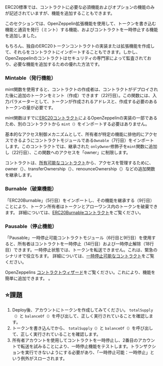 ERC20標準では、コントラクトに必要な必須機能およびオプションの機能のみが記述されていますが、機能を追加することもできます。

このセクションでは、OpenZeppelin拡張機能を使用して、トークンを書き込む機能と通貨を発行（ミント）する機能、およびコントラクトを一時停止する機能を追加しました。

もちろん、独自のERC20トークンコントラクトの実装または拡張機能を作成して、それらをコントラクトにインポートすることもできます。しかし、OpenZeppelinのコントラクトはセキュリティの専門家によって監査されており、必要な機能を追加するための優れた方法です。

### Mintable（発行機能）
mint関数を使用すると、コントラクトの作成者は、コントラクトがデプロイされた後に追加のトークンをミント（作成）できます（22行目）。この関数には、入力パラメーターとして、トークンが作成されるアドレスと、作成する必要のあるトークンの量が必要です。

mint関数はすでに<a href="https://github.com/OpenZeppelin/openzeppelin-contracts/blob/master/contracts/token/ERC20/ERC20.sol" target =" _ blank">ERC20コントラクト</a>によるOpenZeppelinの実装の一部であるため、別のコントラクトから `mint（）`をインポートする必要はありません。

基本的なアクセス制御メカニズムとして、所有者が特定の機能に排他的にアクセスできるようにコントラクトモジュールである`Ownable`（7行目）をインポートします。このコントラクトでは、継承された `onlyOwner`修飾子を`mint`関数に追加し（22行目）、この関数へのアクセスを「owner」に制限します。

コントラクトは、<a href="https://github.com/OpenZeppelin/openzeppelin-contracts/blob/master/contracts/access/Ownable.sol" target ="_blank">所有可能なコントラクト</a>から、アクセスを管理するために、owner（）、transferOwnership（）、renounceOwnership（）などの追加関数を継承します。 

### Burnable（破棄機能）
「ERC20Burnable」（5行目）をインポートし、その機能を継承する（9行目）ことにより、トークン所有者はトークンとアローワンス内のトークンを破棄できます。
詳細については、<a href="https://github.com/OpenZeppelin/openzeppelin-contracts/blob/master/contracts/token/ERC20/extensions/ERC20Burnable.sol" target ="_blank">ERC20Burnableコントラクト</a>をご覧ください。 


### Pausable（停止機能）
「Pausable」一時停止可能コントラクトモジュール（6行目と9行目）を使用すると、所有者はコントラクトを一時停止（14行目）および一時停止解除（18行目）できます。一時停止状態では、トークンを転送できません。これは、緊急のシナリオで役立ちます。
詳細については、<a href="https://github.com/OpenZeppelin/openzeppelin-contracts/blob/master/contracts/security/Pausable.sol" target="_blank">一時停止可能なコントラクト</a>をご覧ください。


OpenZeppelins <a href="https://docs.openzeppelin.com/contracts/4.x/wizard" target="_blank">コントラクトウィザード</a>をご覧ください。これにより、機能を簡単に追加できます。 。


## ⭐️課題
1. Deploy後、アカウントにトークンを作成してみてください。 `totalSupply（）`と `balanceOf（）`を呼び出して、正しく実行されていることを確認します。
2. トークンを書き込んでから、 `totalSupply（）`と `balanceOf（）`を呼び出して、正しく実行されていることを確認します。
3. 所有者アカウントを使用してコントラクトを一時停止し、2番目のアカウントで転送を試みることにより、一時停止機能をテストします。トランザクションを実行できないようにする必要があり、「一時停止可能：一時停止」という例外がスローされます。
